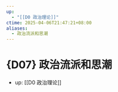 ```yaml
---
up:
  - "[[D0 政治理论]]"
ctime: 2025-04-06T21:47:21+08:00
aliases:
  - 政治流派和思潮
---
```


# {D07} 政治流派和思潮

- up: [[D0 政治理论]]
